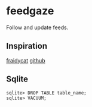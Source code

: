 # feedgaze
Follow and update feeds.


## Inspiration
[fraidycat](https://fraidyc.at/) [github](https://github.com/kickscondor/fraidycat)


## Sqlite
```console
sqlite> DROP TABLE table_name;
sqlite> VACUUM;

```
